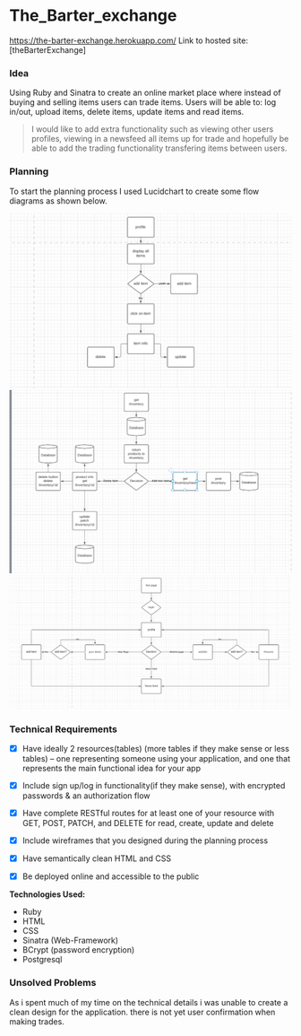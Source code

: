 # The_Barter_exchange

https://the-barter-exchange.herokuapp.com/
Link to hosted site: [theBarterExchange]

### Idea
Using Ruby and Sinatra to create an online market place where instead of buying and selling items users can trade items. Users will be able to: log in/out, upload items, delete items, update items and read items. 
> I would like to add extra functionality such as viewing other users profiles, viewing in a newsfeed all items up for trade and hopefully be able to add the trading functionality transfering items between users.

### Planning
To start the planning process I used Lucidchart to create some flow diagrams as shown below.

![flowchart](public/Images/profile_plan)
![flowchart](public/Images/inventory_plan.png)
![flowchart](public/Images/flowchart)


### Technical Requirements
- [x] Have ideally 2 resources(tables) (more tables if they make sense or less tables) – one representing someone using your application, and one that represents the main functional idea for your app

- [x] Include sign up/log in functionality(if they make sense), with encrypted passwords & an authorization flow

- [x] Have complete RESTful routes for at least one of your resource with GET, POST, PATCH, and DELETE for read, create, update and delete

- [x] Include wireframes that you designed during the planning process

- [x] Have semantically clean HTML and CSS

- [x] Be deployed online and accessible to the public


**Technologies Used:**
* Ruby 
* HTML
* CSS
* Sinatra (Web-Framework)
* BCrypt (password encryption)
* Postgresql

### Unsolved Problems

As i spent much of my time on the technical details i was unable to create a clean design for the application.
there is not yet user confirmation when making trades.